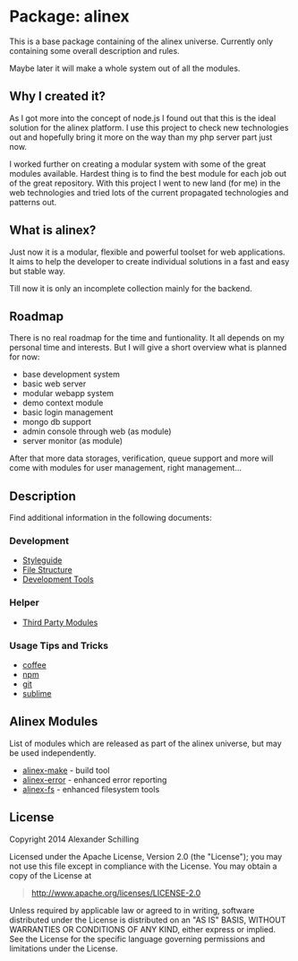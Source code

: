 Package: alinex
=================================================

This is a base package containing of the alinex universe. Currently only
containing some overall description and rules.

Maybe later it will make a whole system out of all the modules.


Why I created it?
-------------------------------------------------

As I got more into the concept of node.js I found out that this is the ideal
solution for the alinex platform. I use this project to check new technologies
out and hopefully bring it more on the way than my php server part just now.

I worked further on creating a modular system with some of the great modules
available. Hardest thing is to find the best module for each job out of the
great repository.
With this project I went to new land (for me) in the web technologies and tried
lots of the current propagated technologies and patterns out.


What is alinex?
-------------------------------------------------

Just now it is a modular, flexible and powerful toolset for web applications.
It aims to help the developer to create individual solutions in a fast and easy
but stable way.

Till now it is only an incomplete collection mainly for the backend.


Roadmap
-------------------------------------------------

There is no real roadmap for the time and funtionality. It all depends on my
personal time and interests. But I will give a short overview what is planned
for now:

- base development system
- basic web server
- modular webapp system
- demo context module
- basic login management
- mongo db support
- admin console through web (as module)
- server monitor (as module)

After that more data storages, verification, queue support and more will come
with modules for user management, right management...


Description
-------------------------------------------------

Find additional information in the following documents:

### Development

- [Styleguide](src/doc/styleguide.md)
- [File Structure](src/doc/filestructure.md)
- [Development Tools](src/doc/developtools.md)

### Helper

- [Third Party Modules](src/doc/3rdparty.md)

### Usage Tips and Tricks

- [coffee](src/doc/coffee.md)
- [npm](src/doc/npm.md)
- [git](src/doc/git.md)
- [sublime](src/doc/sublime.md)


Alinex Modules
-------------------------------------------------

List of modules which are released as part of the alinex universe, but may be
used independently.

- [alinex-make](http://alinex.github.io/node-make) - build tool
- [alinex-error](http://alinex.github.io/node-error) - enhanced error reporting
- [alinex-fs](http://alinex.github.io/node-fs) - enhanced filesystem tools


License
-------------------------------------------------

Copyright 2014 Alexander Schilling

Licensed under the Apache License, Version 2.0 (the "License");
you may not use this file except in compliance with the License.
You may obtain a copy of the License at

>  <http://www.apache.org/licenses/LICENSE-2.0>

Unless required by applicable law or agreed to in writing, software
distributed under the License is distributed on an "AS IS" BASIS,
WITHOUT WARRANTIES OR CONDITIONS OF ANY KIND, either express or implied.
See the License for the specific language governing permissions and
limitations under the License.
